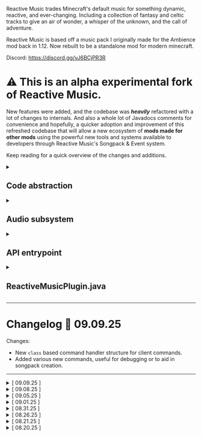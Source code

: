 Reactive Music trades Minecraft's default music for something dynamic, reactive, and ever-changing. Including a collection of fantasy and celtic tracks to give an air of wonder, a whisper of the unknown, and the call of adventure.

Reactive Music is based off a music pack I originally made for the Ambience mod back in 1.12. Now rebuilt to be a standalone mod for modern minecraft.

Discord: https://discord.gg/vJ6BCjPR3R

# ⚠️ This is an alpha experimental fork of Reactive Music.

New features were added, and the codebase was _**heavily**_ refactored with a lot of changes to internals. And also a whole lot of Javadocs comments for convenience and hopefully, a quicker adoption and improvement of this refreshed codebase that will allow a new ecosystem of **mods made for other mods** using the powerful new tools and systems available to developers through Reactive Music's Songpack & Event system.

Keep reading for a quick overview of the changes and additions.

<details>
    <summary>
        <h2>Code abstraction</h2>
    </summary>

The codebase of Reactive Music `v1.x.x` was monolithic in various places, making it difficult to alter the main flow of the code or add features. I have aimed to improve developer experience through the following changes:

- The built-in events were moved to the new plugin system, allowing logic to be worked on within a final plugin class - making it easier to expand on these features and add new ones.
- The core logic behind the songpack loading & selection systems have been extracted into various new classes, making it easier to reimplement utility methods or hook into their logic at various points in the flow.

</details>
<details>
    <summary>
        <h2>Audio subsystem</h2>
    </summary>

The `PlayerThread` class was a single instance of an audio player - which did it's job very well. But also with heavy restriction. Now, audio players and threads are created through `PlayerManager` classes, which handle tick-based fading, support making external calls, and more importantly - allow *multiple audio streams to exist.* These new instances are fully configurable, and allow for a deeper dive into Reactive Music not only as an event based *music* system for Minecraft, but basically an event based *sound engine*.

Some ideas that I have personally planned using this new functionality:

- Right clicking mobs with an empty hand plays an audio dialogue.
- Various actions the player may randomly trigger self-talk dialogue.
- Adding more immersive sounds to various objects.
- Fire gets louder the more things that are on fire.
- ^ in the same way - more immersive water ambience near specific biomes.

</details>
<details>
    <summary>
        <h2>API entrypoint</h2>
    </summary>

Having a single entry point into Reactive Music's systems means it's easier to modify functionality, or hook into. This also makes developing new plugins for Reactive Music fairly straightforward - with the goal of making it easy to create new functionality around the songpack and event system.

As this fork of the mod is in an experimental alpha state, the API may undergo breaking changes at any time. Be prepared for the possibility of having to refactor your code on new feature releases or API updates.

</details>
<details>
    <summary>
        <h2>ReactiveMusicPlugin.java</h2>
    </summary>

The main addition to this version of Reactive Music is the powerful plugin system. Using a service loader pattern, Reactive Music can now import external classes which follow the structure of the new `ReactiveMusicPlugin` class. To see examples of how this system works, take a look at the code for the built-in events now found in `plugins/`

</details>

---

# Changelog 💃 09.09.25

  Changes:
  
* New `class` based command handler structure for client commands.
* Added various new commands, useful for debugging or to aid in songpack creation.

---
<details>
  <summary>[ 09.09.25 ]</summary>

  Changes:
  
* New `class` based command handler structure for client commands.
* Added various new commands, useful for debugging or to aid in songpack creation.
 
</details>

<details>
  <summary>[ 09.08.25 ]</summary>

  Changes:
  
  * New `class` -> `RMGainSupplier` for usage in the map of gain suppliers in the player implementation.
  * New API interface `GainSupplier`.
  * Changed `requestGainRecompute()` in `RMPlayer` to use gain suppliers instead of hardcoded values.
  * Overlay built-in plugin and Minecraft jukebox ducking now uses gain suppliers in the primary audio player.
 
</details>

<details>
  <summary>[ 09.05.25 ]</summary>

  Changes:
  
  * Changed the final plugin class' API from an `interface` to a `class` to use `extends` instead of `implements`
  * New `class` -> `RMPluginIdentifier` instanced by plugins on construction
  * New `class` -> `RMEventRecord` which holds the registrar plugin's `RMPluginIdentifier`
  * New API interfaces `EventRecord` and `PluginIdentifier`
  * Changed the `Map` in `RMSongpackEvent` to take types `<EventRecord, Boolean>`
  * Code adjusted to use `EventRecord` instead of `SongpackEvent` where applicable.
 
</details>

<details>
  <summary>[ 09.01.25 ]</summary>

  Fixes:

  * Whoops! That was really broken, wasn't it?

</details>
<details>
  <summary>[ 08.31.25 ]</summary>

  Changes:

  * API handles have been modified.
  * Some redundant methods removed.
    
</details>
<details>
  <summary>[ 08.26.25 ]</summary>

  Fixes:
    
  * OverlayTrackPlugin (Built-in) now properly *doesn't* stop the primary music player, by keeping `currentEntry` and disabling parts of `ReactiveMusicCore`. It's a bit coupled for now, but the plan is to clean this up and use it as a base for more expandability through the API.

  Changes:

  * API overhaul, consumer vs internal boundary is clearer and cleaner.
  * Lots of filename changes because of the above point.

</details>
<details>
  <summary>[ 08.21.25 ]</summary>
  Fixes:

  * Implemented a workaround for a bug where the audio player's gain was not set correctly before playing. The audio player is now primed with a small bit of silence before receiving samples.

</details>
<details>
  <summary>[ 08.20.25 ]</summary>

  Fixes:
  
  * Fixed an issue that caused the core logic not to switch to a new song after a song had completed.

  Changes:

  * `currentSong` and `currentEntry` are now accessible through the API.
  * Added a `skip` command, which *should* force the core logic to move on to the next song.

</details>


